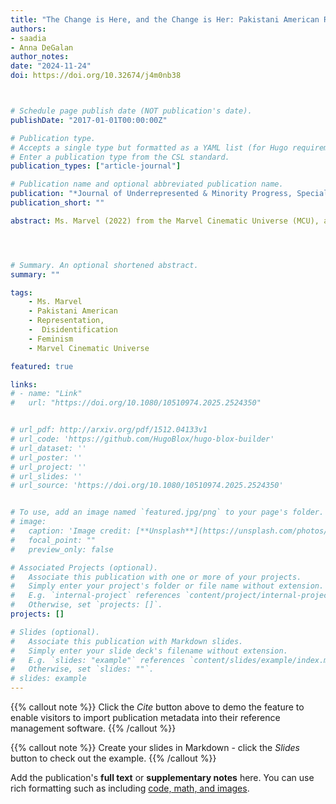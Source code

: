 ```yaml
---
title: "The Change is Here, and the Change is Her: Pakistani American Representation in the Disney+ Series Ms. Marvel"
authors:
- saadia
- Anna DeGalan
author_notes:
date: "2024-11-24"
doi: https://doi.org/10.32674/j4m0nb38 



# Schedule page publish date (NOT publication's date).
publishDate: "2017-01-01T00:00:00Z"

# Publication type.
# Accepts a single type but formatted as a YAML list (for Hugo requirements).
# Enter a publication type from the CSL standard.
publication_types: ["article-journal"]

# Publication name and optional abbreviated publication name.
publication: "*Journal of Underrepresented & Minority Progress, Special Issue on Intersectionality: From Theory to Practice*"
publication_short: ""

abstract: Ms. Marvel (2022) from the Marvel Cinematic Universe (MCU), adapted from the Marvel Comics series of the same name, follows a Muslim Pakistani American teenager from Jersey City who adores her hero, Captain Marvel. This paper engages with intersectionality of Kamala Khan’s representation in Ms. Marvel through the lens of her multiple intersecting identities: as a Pakistani American, a Muslim, a teenage girl, and a superhero. We utilized José Esteban Muñoz's theory of disidentification (1999) and bell hooks' critical feminist lens (i.e., her ideas of the dysmorphic body and the deconstruction of women as parts) to do a critical analysis of the six episodes, We found three changes from her comic book origins to the new superhero found in the Disney+ series: Kamala's powers, her character growth, and her identity as a Pakistani American teenager. The study discusses the intersectionality of Kamala’s unique relationships on screen with her family, subverting typical cultural cues and gender roles, and her conformity and subversion of identity as a Muslim Pakistani American. while creating her new identity as a superheroine, all of which highlight the lived experiences of marginalized communities.




# Summary. An optional shortened abstract.
summary: ""

tags: 
    - Ms. Marvel
    - Pakistani American
    - Representation,
    -  Disidentification
    - Feminism
    - Marvel Cinematic Universe

featured: true

links:
# - name: "Link"
#   url: "https://doi.org/10.1080/10510974.2025.2524350"


# url_pdf: http://arxiv.org/pdf/1512.04133v1
# url_code: 'https://github.com/HugoBlox/hugo-blox-builder'
# url_dataset: ''
# url_poster: ''
# url_project: ''
# url_slides: ''
# url_source: 'https://doi.org/10.1080/10510974.2025.2524350'


# To use, add an image named `featured.jpg/png` to your page's folder. 
# image:
#   caption: 'Image credit: [**Unsplash**](https://unsplash.com/photos/jdD8gXaTZsc)'
#   focal_point: ""
#   preview_only: false

# Associated Projects (optional).
#   Associate this publication with one or more of your projects.
#   Simply enter your project's folder or file name without extension.
#   E.g. `internal-project` references `content/project/internal-project/index.md`.
#   Otherwise, set `projects: []`.
projects: []

# Slides (optional).
#   Associate this publication with Markdown slides.
#   Simply enter your slide deck's filename without extension.
#   E.g. `slides: "example"` references `content/slides/example/index.md`.
#   Otherwise, set `slides: ""`.
# slides: example
---
```


{{% callout note %}}
Click the *Cite* button above to demo the feature to enable visitors to import publication metadata into their reference management software.
{{% /callout %}}

{{% callout note %}}
Create your slides in Markdown - click the *Slides* button to check out the example.
{{% /callout %}}

Add the publication's **full text** or **supplementary notes** here. You can use rich formatting such as including [code, math, and images](https://docs.hugoblox.com/content/writing-markdown-latex/).
